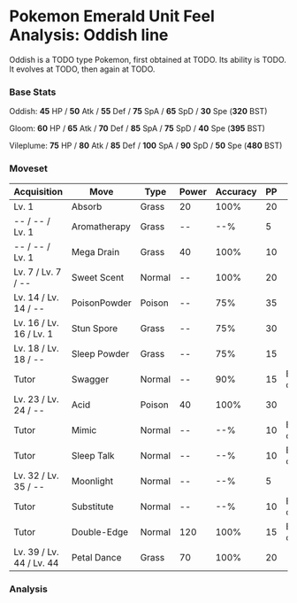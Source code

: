 # Pokemon Emerald Unit Feel Analysis: Oddish line

Oddish is a TODO type Pokemon, first obtained at TODO. Its ability is TODO. It evolves at TODO, then again at TODO.

### Base Stats

Oddish: **45** HP / **50** Atk / **55** Def / **75** SpA / **65** SpD / **30** Spe (**320** BST)

Gloom: **60** HP / **65** Atk / **70** Def / **85** SpA / **75** SpD / **40** Spe (**395** BST)

Vileplume: **75** HP / **80** Atk / **85** Def / **100** SpA / **90** SpD / **50** Spe (**480** BST)

### Moveset

|Acquisition             |Move        |Type  |Power|Accuracy|PP |Notes                    |
|---                     |---         |---   |---  |---     |---|---                      |
|Lv. 1                   |Absorb      |Grass |20   |100%    |20 |                         |
|-- / -- / Lv. 1         |Aromatherapy|Grass |--   |--%     |5  |                         |
|-- / -- / Lv. 1         |Mega Drain  |Grass |40   |100%    |10 |                         |
|Lv. 7 / Lv. 7 / --      |Sweet Scent |Normal|--   |100%    |20 |                         |
|Lv. 14 / Lv. 14 / --    |PoisonPowder|Poison|--   |75%     |35 |                         |
|Lv. 16 / Lv. 16 / Lv. 1 |Stun Spore  |Grass |--   |75%     |30 |                         |
|Lv. 18 / Lv. 18 / --    |Sleep Powder|Grass |--   |75%     |15 |                         |
|Tutor                   |Swagger     |Normal|--   |90%     |15 |Emerald only             |
|Lv. 23 / Lv. 24 / --    |Acid        |Poison|40   |100%    |30 |                         |
|Tutor                   |Mimic       |Normal|--   |--%     |10 |Emerald only             |
|Tutor                   |Sleep Talk  |Normal|--   |--%     |10 |Emerald only             |
|Lv. 32 / Lv. 35 / --    |Moonlight   |Normal|--   |--%     |5  |                         |
|Tutor                   |Substitute  |Normal|--   |--%     |10 |Emerald only             |
|Tutor                   |Double-Edge |Normal|120  |100%    |15 |Emerald only             |
|Lv. 39 / Lv. 44 / Lv. 44|Petal Dance |Grass |70   |100%    |20 |                         |

### Analysis